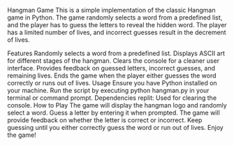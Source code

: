 Hangman Game
This is a simple implementation of the classic Hangman game in Python. The game randomly selects a word from a predefined list, and the player has to guess the letters to reveal the hidden word. The player has a limited number of lives, and incorrect guesses result in the decrement of lives.

Features
Randomly selects a word from a predefined list.
Displays ASCII art for different stages of the hangman.
Clears the console for a cleaner user interface.
Provides feedback on guessed letters, incorrect guesses, and remaining lives.
Ends the game when the player either guesses the word correctly or runs out of lives.
Usage
Ensure you have Python installed on your machine.
Run the script by executing python hangman.py in your terminal or command prompt.
Dependencies
replit: Used for clearing the console.
How to Play
The game will display the hangman logo and randomly select a word.
Guess a letter by entering it when prompted.
The game will provide feedback on whether the letter is correct or incorrect.
Keep guessing until you either correctly guess the word or run out of lives.
Enjoy the game!

